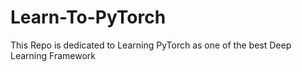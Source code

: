 # Learn-To-PyTorch
This Repo is dedicated to Learning PyTorch as one of the best Deep Learning Framework

<!--
123456789101112345678
1234567891011121314151617
12
-->
